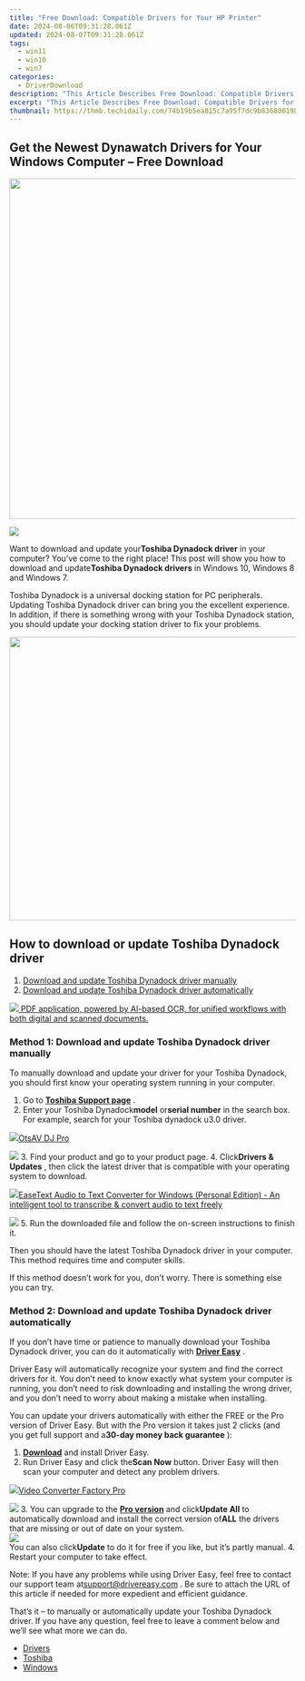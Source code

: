 ```yaml
---
title: "Free Download: Compatible Drivers for Your HP Printer"
date: 2024-08-06T09:31:28.061Z
updated: 2024-08-07T09:31:28.061Z
tags:
  - win11
  - win10
  - win7
categories:
  - DriverDownload
description: "This Article Describes Free Download: Compatible Drivers for Your HP Printer"
excerpt: "This Article Describes Free Download: Compatible Drivers for Your HP Printer"
thumbnail: https://thmb.techidaily.com/74b19b5ea815c7a95f7dc9b836800198030132a31b655195d0378ad85feb1cf9.jpg
---
```


## Get the Newest Dynawatch Drivers for Your Windows Computer – Free Download

<!-- affiliate ads begin -->
<a href="https://appsumo.8odi.net/c/5597632/2082529/7443" target="_top" id="2082529"><img src="//a.impactradius-go.com/display-ad/7443-2082529" border="0" alt="" width="1200" height="600"/></a><img height="0" width="0" src="https://appsumo.8odi.net/i/5597632/2082529/7443" style="position:absolute;visibility:hidden;" border="0" />
<!-- affiliate ads end -->
![](https://images.drivereasy.com/wp-content/uploads/2018/11/img_5bf64df7a925e.jpg)

 Want to download and update your**Toshiba Dynadock driver** in your computer? You’ve come to the right place! This post will show you how to download and update**Toshiba Dynadock drivers** in Windows 10, Windows 8 and Windows 7.

 Toshiba Dynadock is a universal docking station for PC peripherals. Updating Toshiba Dynadock driver can bring you the excellent experience. In addition, if there is something wrong with your Toshiba Dynadock station, you should update your docking station driver to fix your problems.

<!-- affiliate ads begin -->
<a href="https://appsumo.8odi.net/c/5597632/2087407/7443" target="_top" id="2087407"><img src="//a.impactradius-go.com/display-ad/7443-2087407" border="0" alt="" width="600" height="500"/></a><img height="0" width="0" src="https://appsumo.8odi.net/i/5597632/2087407/7443" style="position:absolute;visibility:hidden;" border="0" />
<!-- affiliate ads end -->
## How to download or update Toshiba Dynadock driver

1. [Download and update Toshiba Dynadock driver manually](https://tools.techidaily.com/drivereasy/download/)
2. [Download and update Toshiba Dynadock driver automatically](https://tools.techidaily.com/drivereasy/download/)

<!-- affiliate ads begin -->
<a href="https://checkout.abbyy.com/order/checkout.php?PRODS=39254549&QTY=1&AFFILIATE=108875&CART=1"> <img src="https://secure.avangate.com/images/merchant/0e5fb5c76fca16adbee503c9aff393cd/products/8_FR-Badges-NEW-FR-Standard-16-WIN-200.png" border="0"> PDF application, powered by AI-based OCR, for unified workflows with both digital and scanned documents. </a>
<!-- affiliate ads end -->
### Method 1: Download and update Toshiba Dynadock driver manually

 To manually download and update your driver for your Toshiba Dynadock, you should first know your operating system running in your computer.

1. Go to **[Toshiba Support page](https://support.toshiba.com/support/home)**  .
2. Enter your Toshiba Dynadock**model** or**serial number** in the search box. For example, search for your Toshiba dynadock u3.0 driver.  
<!-- affiliate ads begin -->
<a href="https://otszone.ots7.com/order/checkout.php?PRODS=4713321&QTY=1&AFFILIATE=108875&CART=1"><img src="https://green.ots7.com/screenshots/OtsAV/OtsAVDJ1.90-300x188.jpg" border="0">OtsAV DJ Pro</a>
<!-- affiliate ads end -->
![](https://images.drivereasy.com/wp-content/uploads/2018/11/img_5bf61a0ce61d5.jpg)
3. Find your product and go to your product page.
4. Click**Drivers & Updates** , then click the latest driver that is compatible with your operating system to download.  
<!-- affiliate ads begin -->
<a href="https://secure.2checkout.com/order/checkout.php?PRODS=40203538&QTY=1&AFFILIATE=108875&CART=1"><img src="https://secure.avangate.com/images/merchant/cc4b82e826b52ec41c810301548e8f48/products/audio-to-text-transcription-software.png" border="0">EaseText Audio to Text Converter for Windows (Personal Edition) - An intelligent tool to transcribe & convert audio to text freely </a>
<!-- affiliate ads end -->
![](https://images.drivereasy.com/wp-content/uploads/2018/11/img_5bf61a2b21d9d.jpg)
5. Run the downloaded file and follow the on-screen instructions to finish it.

 Then you should have the latest Toshiba Dynadock driver in your computer. This method requires time and computer skills.

 If this method doesn’t work for you, don’t worry. There is something else you can try.

### Method 2: Download and update Toshiba Dynadock driver automatically

 If you don’t have time or patience to manually download your Toshiba Dynadock driver, you can do it automatically with **[Driver Easy](https://tools.techidaily.com/drivereasy/download/)**  .

 Driver Easy will automatically recognize your system and find the correct drivers for it. You don’t need to know exactly what system your computer is running, you don’t need to risk downloading and installing the wrong driver, and you don’t need to worry about making a mistake when installing.

 You can update your drivers automatically with either the FREE or the Pro version of Driver Easy. But with the Pro version it takes just 2 clicks (and you get full support and a**30-day money back guarantee** ):

1. **[Download](https://tools.techidaily.com/drivereasy/download/)**  and install Driver Easy.
2. Run Driver Easy and click the**Scan Now** button. Driver Easy will then scan your computer and detect any problem drivers.  
<!-- affiliate ads begin -->
<a href="https://secure.2checkout.com/order/checkout.php?PRODS=4537547&QTY=1&AFFILIATE=108875&CART=1"><img src="https://secure.avangate.com/images/merchant/4b0a0290ad7df100b77e86839989a75e/products/vcfpro.png" border="0">Video Converter Factory Pro</a>
<!-- affiliate ads end -->
![](https://images.drivereasy.com/wp-content/uploads/2018/11/img_5bf61bf0e0f26.jpg)
3. You can upgrade to the **[Pro version](https://tools.techidaily.com/drivereasy/download/)**  and click**Update All** to automatically download and install the correct version of**ALL** the drivers that are missing or out of date on your system.  
![](https://images.drivereasy.com/wp-content/uploads/2018/11/img_5bf61bcd96aa4.jpg)  
 You can also click**Update** to do it for free if you like, but it’s partly manual.
4. Restart your computer to take effect.

 Note: If you have any problems while using Driver Easy, feel free to contact our support team at[support@drivereasy.com](https://tools.techidaily.com/drivereasy/download/) . Be sure to attach the URL of this article if needed for more expedient and efficient guidance.

  That’s it – to manually or automatically update your Toshiba Dynadock driver. If you have any question, feel free to leave a comment below and we’ll see what more we can do.

* [Drivers](https://tools.techidaily.com/drivereasy/download/)
* [Toshiba](https://tools.techidaily.com/drivereasy/download/)
* [Windows](https://tools.techidaily.com/drivereasy/download/)

<ins class="adsbygoogle"
     style="display:block"
     data-ad-format="autorelaxed"
     data-ad-client="ca-pub-7571918770474297"
     data-ad-slot="1223367746"></ins>



<ins class="adsbygoogle"
     style="display:block"
     data-ad-client="ca-pub-7571918770474297"
     data-ad-slot="8358498916"
     data-ad-format="auto"
     data-full-width-responsive="true"></ins>
